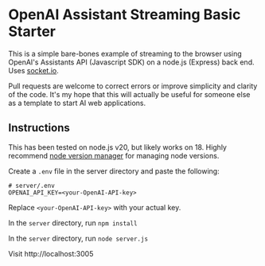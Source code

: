 # OpenAI Assistant Streaming Basic Starter
This is a simple bare-bones example of streaming to the browser using OpenAI's Assistants API (Javascript SDK) on a node.js (Express) back end. Uses [socket.io](https://socket.io).

Pull requests are welcome to correct errors or improve simplicity and clarity of the code. It's my hope that this will actually be useful for someone else as a template to start AI web applications.

## Instructions
This has been tested on node.js v20, but likely works on 18. Highly recommend [node version manager](https://github.com/nvm-sh/nvm) for managing node versions.

Create a `.env` file in the server directory and paste the following:
```
# server/.env
OPENAI_API_KEY=<your-OpenAI-API-key>
```
Replace `<your-OpenAI-API-key>` with your actual key.

In the `server` directory, run `npm install`

In the `server` directory, run `node server.js`

Visit http://localhost:3005
